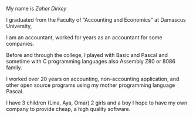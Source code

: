 My name is *Zaher Dirkey*

I graduated from the Faculty of “Accounting and Economics” at Damascus University,

I am an accountant, worked for years as an accountant for some companies.

Before and through the college, I played with Basic and Pascal and sometime with C programming languages also Assembly Z80 or 8086 family.

I worked over 20 years on accounting, non-accounting application, and other open source programs using my mother programming language Pascal.

I have 3 children (Lina, Aya, Omar) 2 girls and a boy
I hope to have my own company to provide cheap, a high quality software.
